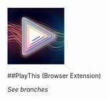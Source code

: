 ![PlayThis](https://raw.githubusercontent.com/anxdpanic/PlayThis-Extension/chrome/images/icon_128.png)

##PlayThis (Browser Extension)

_See branches_
